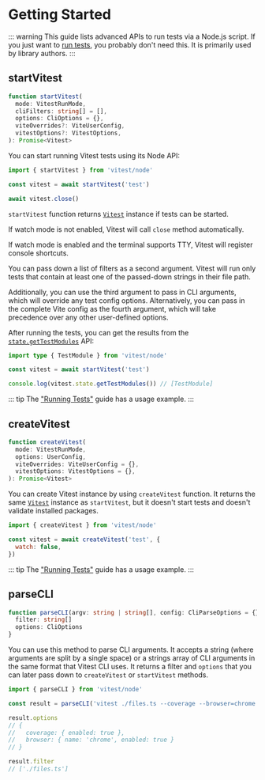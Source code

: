 # Getting Started

::: warning
This guide lists advanced APIs to run tests via a Node.js script. If you just want to [run tests](/guide/), you probably don't need this. It is primarily used by library authors.
:::

## startVitest

```ts
function startVitest(
  mode: VitestRunMode,
  cliFilters: string[] = [],
  options: CliOptions = {},
  viteOverrides?: ViteUserConfig,
  vitestOptions?: VitestOptions,
): Promise<Vitest>
```

You can start running Vitest tests using its Node API:

```js
import { startVitest } from 'vitest/node'

const vitest = await startVitest('test')

await vitest.close()
```

`startVitest` function returns [`Vitest`](/advanced/api/vitest) instance if tests can be started.

If watch mode is not enabled, Vitest will call `close` method automatically.

If watch mode is enabled and the terminal supports TTY, Vitest will register console shortcuts.

You can pass down a list of filters as a second argument. Vitest will run only tests that contain at least one of the passed-down strings in their file path.

Additionally, you can use the third argument to pass in CLI arguments, which will override any test config options. Alternatively, you can pass in the complete Vite config as the fourth argument, which will take precedence over any other user-defined options.

After running the tests, you can get the results from the [`state.getTestModules`](/advanced/reporters#reported-tasks) API:

```ts
import type { TestModule } from 'vitest/node'

const vitest = await startVitest('test')

console.log(vitest.state.getTestModules()) // [TestModule]
```

::: tip
The ["Running Tests"](/advanced/guide/tests#startvitest) guide has a usage example.
:::

## createVitest

```ts
function createVitest(
  mode: VitestRunMode,
  options: UserConfig,
  viteOverrides: ViteUserConfig = {},
  vitestOptions: VitestOptions = {},
): Promise<Vitest>
```

You can create Vitest instance by using `createVitest` function. It returns the same [`Vitest`](/advanced/api/vitest) instance as `startVitest`, but it doesn't start tests and doesn't validate installed packages.

```js
import { createVitest } from 'vitest/node'

const vitest = await createVitest('test', {
  watch: false,
})
```

::: tip
The ["Running Tests"](/advanced/guide/tests#createvitest) guide has a usage example.
:::

## parseCLI

```ts
function parseCLI(argv: string | string[], config: CliParseOptions = {}): {
  filter: string[]
  options: CliOptions
}
```

You can use this method to parse CLI arguments. It accepts a string (where arguments are split by a single space) or a strings array of CLI arguments in the same format that Vitest CLI uses. It returns a filter and `options` that you can later pass down to `createVitest` or `startVitest` methods.

```ts
import { parseCLI } from 'vitest/node'

const result = parseCLI('vitest ./files.ts --coverage --browser=chrome')

result.options
// {
//   coverage: { enabled: true },
//   browser: { name: 'chrome', enabled: true }
// }

result.filter
// ['./files.ts']
```

